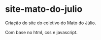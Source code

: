 # site-mato-do-julio
Criação do site do coletivo do Mato do Júlio.

Com base no html, css e javascript.